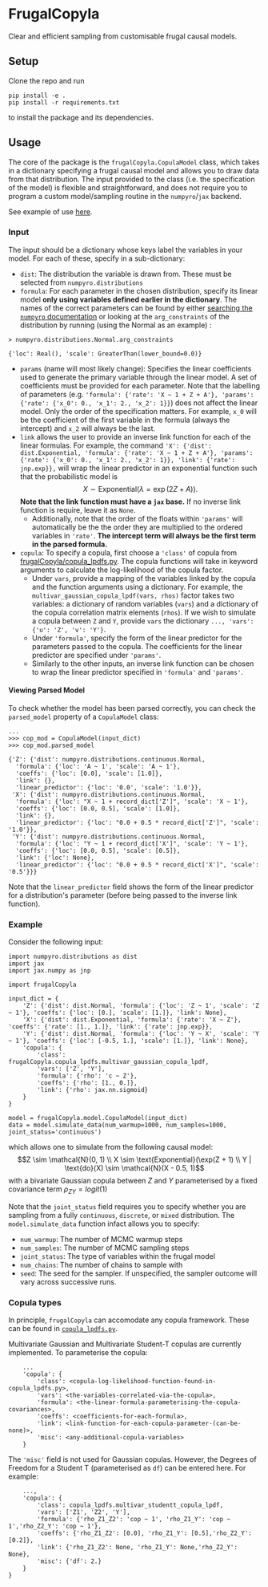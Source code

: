 # FrugalCopyla

Clear and efficient sampling from customisable frugal causal models.

## Setup
Clone the repo and run
```
pip install -e .
pip install -r requirements.txt
```
to install the package and its dependencies.


## Usage

The core of the package is the `frugalCopyla.CopulaModel` class, which takes in a dictionary specifying a frugal causal model and allows you to draw data from that distribution. The input provided to the class (i.e. the specification of the model) is flexible and straightforward, and does not require you to program a custom model/sampling routine in the `numpyro`/`jax` backend.

See example of use [here]('./examples/demos/basic_demo.ipynb').

### Input

The input should be a dictionary whose keys label the variables in your model. For each of these, specify in a sub-dictionary:

* `dist`: The distribution the variable is drawn from. These must be selected from `numpyro.distributions`
* `formula`: For each parameter in the chosen distribution, specify its linear model **only using variables defined earlier in the dictionary**. The names of the correct parameters can be found by either [searching the `numpyro` documentation](https://num.pyro.ai/en/stable/distributions.html) or looking at the `arg_constraints` of the distribution by running (using the Normal as an example) : 
```
> numpyro.distributions.Normal.arg_constraints 

{'loc': Real(), 'scale': GreaterThan(lower_bound=0.0)}
```
* `params` (name will most likely change): Specifies the linear coefficients used to generate the primary variable through the linear model. A set of coefficients must be provided for each parameter. Note that the labelling of parameters (e.g. `'formula': {'rate': 'X ~ 1 + Z + A'}, 'params': {'rate': {'x_0': 0., 'x_1': 2., 'x_2': 1}}`) does not affect the linear model. Only the order of the specification matters. For example, `x_0` will be the coefficient of the first variable in the formula (always the intercept) and `x_2` will always be the last.
* `link` allows the user to provide an inverse link function for each of the linear formulas. For example, the command ```'X': {'dist': dist.Exponential, 'formula': {'rate': 'X ~ 1 + Z + A'}, 'params': {'rate': {'x_0': 0., 'x_1': 2., 'x_2': 1}}, 'link': {'rate': jnp.exp}},``` 
will wrap the linear predictor in an exponential function such that the probabilistic model is $$X \sim \text{Exponential}(\lambda=\exp(2Z + A)).$$ **Note that the link function must have a `jax` base.** If no inverse link function is require, leave it as `None`.
    * Additionally, note that the order of the floats within `'params'` will automatically be the the order they are multiplied to the ordered variables in `'rate'`. **The intercept term will always be the first term in the parsed formula.**
* `copula`: To specify a copula, first choose a `'class'` of copula from [frugalCopyla/copula_lpdfs.py](../frugalCopyla/copula_lpdfs.py). The copula functions will take in keyword arguments to calculate the log-likelihood of the copula factor. 
    * Under `vars`, provide a mapping of the variables linked by the copula and the function arguments using a dictionary. For example, the `multivar_gaussian_copula_lpdf(vars, rhos)` factor takes two variables: a dictionary of random variables (`vars`) and a dictionary of the copula correlation matrix elements (`rhos`). If we wish to simulate a copula between `Z` and `Y`, provide `vars` the dictionary `..., 'vars': {'u': 'Z', 'v': 'Y'}`.
    * Under `'formula'`, specify the form of the linear predictor for the parameters passed to the copula. The coefficients for the linear predictor are specified under `'params'`.
    * Similarly to the other inputs, an inverse link function can be chosen to wrap the linear predictor specified in `'formula'` and `'params'`.

#### Viewing Parsed Model

To check whether the model has been parsed correctly, you can check the `parsed_model` property of a `CopulaModel` class:
```
...
>>> cop_mod = CopulaModel(input_dict)
>>> cop_mod.parsed_model

{'Z': {'dist': numpyro.distributions.continuous.Normal,
  'formula': {'loc': 'A ~ 1', 'scale': 'A ~ 1'},
  'coeffs': {'loc': [0.0], 'scale': [1.0]},
  'link': {},
  'linear_predictor': {'loc': '0.0', 'scale': '1.0'}},
 'X': {'dist': numpyro.distributions.continuous.Normal,
  'formula': {'loc': "X ~ 1 + record_dict['Z']", 'scale': 'X ~ 1'},
  'coeffs': {'loc': [0.0, 0.5], 'scale': [1.0]},
  'link': {},
  'linear_predictor': {'loc': "0.0 + 0.5 * record_dict['Z']", 'scale': '1.0'}},
 'Y': {'dist': numpyro.distributions.continuous.Normal,
  'formula': {'loc': "Y ~ 1 + record_dict['X']", 'scale': 'Y ~ 1'},
  'coeffs': {'loc': [0.0, 0.5], 'scale': [0.5]},
  'link': {'loc': None},
  'linear_predictor': {'loc': "0.0 + 0.5 * record_dict['X']", 'scale': '0.5'}}}
```
Note that the `linear_predictor` field shows the form of the linear predictor for a distribution's parameter (before being passed to the inverse link function).

### Example

Consider the following input:
```
import numpyro.distributions as dist
import jax
import jax.numpy as jnp

import frugalCopyla

input_dict = {
    'Z': {'dist': dist.Normal, 'formula': {'loc': 'Z ~ 1', 'scale': 'Z ~ 1'}, 'coeffs': {'loc': [0.], 'scale': [1.]}, 'link': None},
    'X': {'dist': dist.Exponential, 'formula': {'rate': 'X ~ Z'}, 'coeffs': {'rate': [1., 1.]}, 'link': {'rate': jnp.exp}},
    'Y': {'dist': dist.Normal, 'formula': {'loc': 'Y ~ X', 'scale': 'Y ~ 1'}, 'coeffs': {'loc': [-0.5, 1.], 'scale': [1.]}, 'link': None},
    'copula': {
        'class': frugalCopyla.copula_lpdfs.multivar_gaussian_copula_lpdf,
        'vars': ['Z', 'Y'],
        'formula': {'rho': 'c ~ Z'},
        'coeffs': {'rho': [1., 0.]},
        'link': {'rho': jax.nn.sigmoid}
    }
}

model = frugalCopyla.model.CopulaModel(input_dict)
data = model.simulate_data(num_warmup=1000, num_samples=1000, joint_status='continuous')
```
which allows one to simulate from the following causal model: $$Z \sim \mathcal{N}(0, 1) \\ X \sim \text{Exponential}(\exp(Z + 1) \\ Y | \text{do}(X) \sim \mathcal{N}(X - 0.5, 1)$$ with a bivariate Gaussian copula between $Z$ and $Y$ parameterised by a fixed covariance term $\rho_{ZY} = logit(1)$

Note that the `joint_status` field requires you to specify whether you are sampling from a fully `continuous`, `discrete`, or `mixed` distribution. The `model.simulate_data` function infact allows you to specify:
* `num_warmup`: The number of MCMC warmup steps
* `num_samples`: The number of MCMC sampling steps
* `joint_status`: The type of variables within the frugal model
* `num_chains`: The number of chains to sample with
* `seed`: The seed for the sampler. If unspecified, the sampler outcome will vary across successive runs.

### Copula types

In principle, `frugalCopyla` can accomodate any copula framework. These can be found in [`copula_lpdfs.py`](./frugalCopyla/copula_lpdfs.py).

Multivariate Gaussian and Multivariate Student-T copulas are currently implemented. To parameterise the copula:

```
    ...
    'copula': {
        'class': <copula-log-likelihood-function-found-in-copula_lpdfs.py>,
        'vars': <the-variables-correlated-via-the-copula>,
        'formula': <the-linear-formula-parameterising-the-copula-covariances>,
        'coeffs': <coefficients-for-each-formula>,
        'link': <link-function-for-each-copula-parameter-(can-be-none)>,
        'misc': <any-additional-copula-variables>
    }
```

The `'misc'` field is not used for Gaussian copulas. However, the Degrees of Freedom for a Student T (parameterised as `df`) can be entered here. For example:

```
    ..., 
	'copula': {
		'class': copula_lpdfs.multivar_studentt_copula_lpdf,
		'vars':	['Z1', 'Z2', 'Y'],
		'formula': {'rho_Z1_Z2': 'cop ~	1',	'rho_Z1_Y':	'cop ~ 1','rho_Z2_Y': 'cop ~ 1'},
		'coeffs': {'rho_Z1_Z2':	[0.0], 'rho_Z1_Y': [0.5],'rho_Z2_Y': [0.2]},
		'link':	{'rho_Z1_Z2': None,	'rho_Z1_Y':	None,'rho_Z2_Y': None},
		'misc': {'df': 2.}
	}
}
```